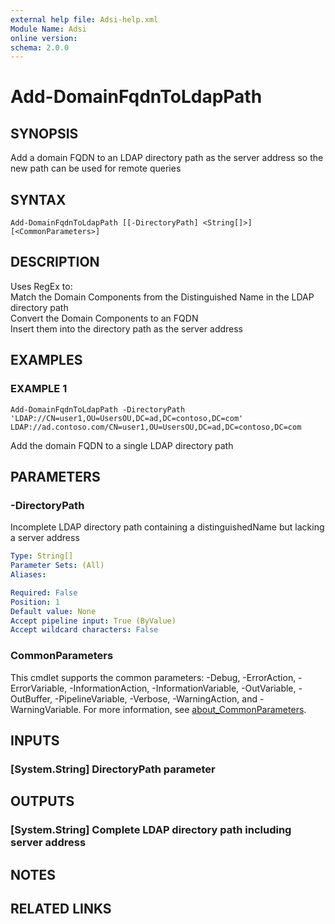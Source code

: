 ```yaml
---
external help file: Adsi-help.xml
Module Name: Adsi
online version:
schema: 2.0.0
---
```


# Add-DomainFqdnToLdapPath

## SYNOPSIS
Add a domain FQDN to an LDAP directory path as the server address so the new path can be used for remote queries

## SYNTAX

```
Add-DomainFqdnToLdapPath [[-DirectoryPath] <String[]>] [<CommonParameters>]
```

## DESCRIPTION
Uses RegEx to:  
    Match the Domain Components from the Distinguished Name in the LDAP directory path  
    Convert the Domain Components to an FQDN  
    Insert them into the directory path as the server address

## EXAMPLES

### EXAMPLE 1
```
Add-DomainFqdnToLdapPath -DirectoryPath 'LDAP://CN=user1,OU=UsersOU,DC=ad,DC=contoso,DC=com'
LDAP://ad.contoso.com/CN=user1,OU=UsersOU,DC=ad,DC=contoso,DC=com
```

Add the domain FQDN to a single LDAP directory path

## PARAMETERS

### -DirectoryPath
Incomplete LDAP directory path containing a distinguishedName but lacking a server address

```yaml
Type: String[]
Parameter Sets: (All)
Aliases:

Required: False
Position: 1
Default value: None
Accept pipeline input: True (ByValue)
Accept wildcard characters: False
```

### CommonParameters
This cmdlet supports the common parameters: -Debug, -ErrorAction, -ErrorVariable, -InformationAction, -InformationVariable, -OutVariable, -OutBuffer, -PipelineVariable, -Verbose, -WarningAction, and -WarningVariable. For more information, see [about_CommonParameters](http://go.microsoft.com/fwlink/?LinkID=113216).

## INPUTS

### [System.String] DirectoryPath parameter
## OUTPUTS

### [System.String] Complete LDAP directory path including server address
## NOTES

## RELATED LINKS
